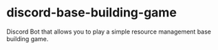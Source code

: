 # discord-base-building-game
 Discord Bot that allows you to play a simple resource management base building game.

